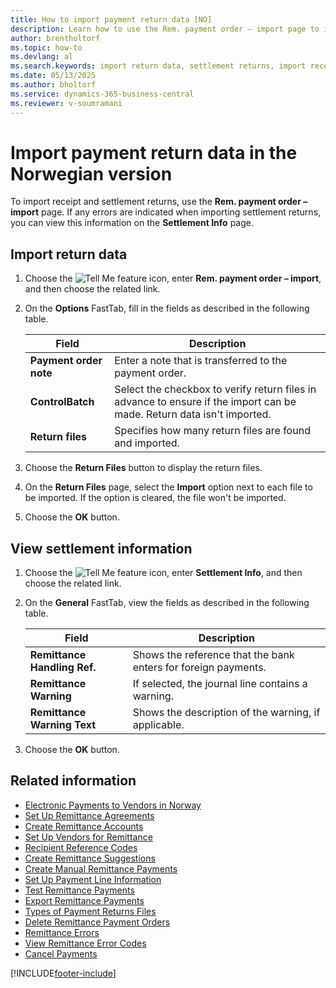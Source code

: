 ```yaml
---
title: How to import payment return data [NO]
description: Learn how to use the Rem. payment order – import page to import receipt and settlement returns efficiently.
author: brentholtorf
ms.topic: how-to
ms.devlang: al
ms.search.keywords: import return data, settlement returns, import receipt and settlement returns, Norwegian version
ms.date: 05/13/2025
ms.author: bholtorf
ms.service: dynamics-365-business-central
ms.reviewer: v-soumramani
---
```


# Import payment return data in the Norwegian version

To import receipt and settlement returns, use the **Rem. payment order – import** page. If any errors are indicated when importing settlement returns, you can view this information on the **Settlement Info** page.  

## Import return data  

1. Choose the ![Tell Me feature](../../media/ui-search/search_small.png "Tell me what you want to do") icon, enter **Rem. payment order – import**, and then choose the related link.  
1. On the **Options** FastTab, fill in the fields as described in the following table.  

    |Field|Description|  
    |---------------------------------|---------------------------------------|  
    |**Payment order note**|Enter a note that is transferred to the payment order.|  
    |**ControlBatch**|Select the checkbox to verify return files in advance to ensure if the import can be made. Return data isn't imported.|  
    |**Return files**|Specifies how many return files are found and imported.|  

1. Choose the **Return Files** button to display the return files.  
1. On the **Return Files** page, select the **Import** option next to each file to be imported. If the option is cleared, the file won't be imported.  
1. Choose the **OK** button.  

## View settlement information  

1. Choose the ![Tell Me feature](../../media/ui-search/search_small.png "Tell me what you want to do") icon, enter **Settlement Info**, and then choose the related link.  
1. On the **General** FastTab, view the fields as described in the following table.  

    |Field|Description|  
    |---------------------------------|---------------------------------------|  
    |**Remittance Handling Ref.**|Shows the reference that the bank enters for foreign payments.|  
    |**Remittance Warning**|If selected, the journal line contains a warning.|  
    |**Remittance Warning Text**|Shows the description of the warning, if applicable.|  

1. Choose the **OK** button.  

## Related information

- [Electronic Payments to Vendors in Norway](electronic-payments-to-vendors-in-norway.md)
- [Set Up Remittance Agreements](how-to-set-up-remittance-agreements.md)
- [Create Remittance Accounts](how-to-create-remittance-accounts.md)
- [Set Up Vendors for Remittance](how-to-set-up-vendors-for-remittance.md)
- [Recipient Reference Codes](recipient-reference-codes.md)
- [Create Remittance Suggestions](how-to-create-remittance-suggestions.md)
- [Create Manual Remittance Payments](how-to-create-manual-remittance-payments.md)
- [Set Up Payment Line Information](how-to-set-up-payment-line-information.md)
- [Test Remittance Payments](how-to-test-remittance-payments.md)
- [Export Remittance Payments](how-to-export-remittance-payments.md)
- [Types of Payment Returns Files](types-of-payment-returns-files.md)
- [Delete Remittance Payment Orders](how-to-delete-remittance-payment-orders.md)
- [Remittance Errors](remittance-errors.md)
- [View Remittance Error Codes](how-to-view-remittance-error-codes.md)
- [Cancel Payments](how-to-cancel-payments.md)

[!INCLUDE[footer-include](../../includes/footer-banner.md)]
